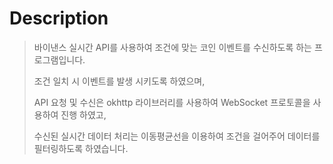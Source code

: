 Description
=============
>바이낸스 실시간 API를 사용하여 조건에 맞는 코인 이벤트를 수신하도록 하는 프로그램입니다.
>
>조건 일치 시 이벤트를 발생 시키도록 하였으며,
>
>API 요청 및 수신은 okhttp 라이브러리를 사용하여 WebSocket 프로토콜을 사용하여 진행 하였고,
>
>수신된 실시간 데이터 처리는 이동평균선을 이용하여 조건을 걸어주어 데이터를 필터링하도록 하였습니다.
